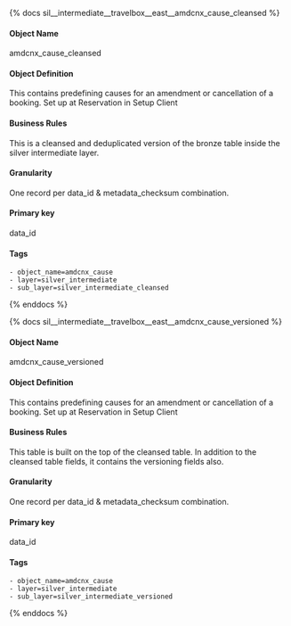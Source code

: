 {% docs sil__intermediate__travelbox__east__amdcnx_cause_cleansed %}

#### Object Name
amdcnx_cause_cleansed

#### Object Definition
This contains predefining causes for an amendment or cancellation of a booking. Set up at Reservation in Setup Client

#### Business Rules
This is a cleansed and deduplicated version of the bronze table inside the silver intermediate layer.

#### Granularity
One record per data_id & metadata_checksum combination.

#### Primary key
data_id

#### Tags
    - object_name=amdcnx_cause
    - layer=silver_intermediate
    - sub_layer=silver_intermediate_cleansed

{% enddocs %}

{% docs sil__intermediate__travelbox__east__amdcnx_cause_versioned %}

#### Object Name
amdcnx_cause_versioned

#### Object Definition
This contains predefining causes for an amendment or cancellation of a booking. Set up at Reservation in Setup Client

#### Business Rules
This table is built on the top of the cleansed table. In addition to the cleansed table fields, it contains the versioning fields also.

#### Granularity
One record per data_id & metadata_checksum combination.

#### Primary key
data_id

#### Tags
    - object_name=amdcnx_cause
    - layer=silver_intermediate
    - sub_layer=silver_intermediate_versioned

{% enddocs %}